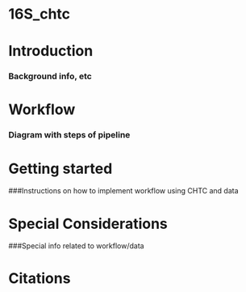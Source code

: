 # 16S_chtc

# Introduction
### Background info, etc

# Workflow
### Diagram with steps of pipeline

# Getting started
###Instructions on how to implement workflow using CHTC and data

# Special Considerations
###Special info related to workflow/data

# Citations
